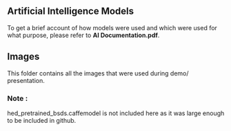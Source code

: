 ## Artificial Intelligence Models
To get a brief account of how models were used and which were used for what purpose, please refer to **AI Documentation.pdf**.

## Images
This folder contains all the images that were used during demo/ presentation.

### Note : 
hed_pretrained_bsds.caffemodel is not included here as it was large enough to be included in github.

